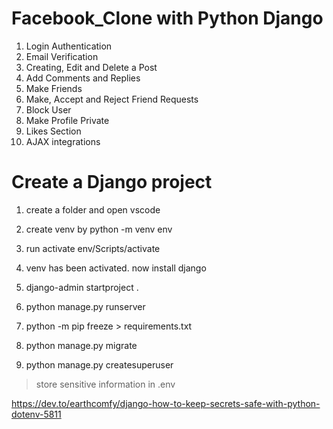 # Facebook_Clone with Python Django

1) Login Authentication
2) Email Verification
3) Creating, Edit and Delete a Post
4) Add Comments and Replies
5) Make Friends
6) Make, Accept and Reject Friend Requests
7) Block User
8) Make Profile Private
9) Likes Section
10) AJAX integrations

# Create a Django project
1. create a folder and open vscode

2. create venv by
	python -m venv env

3.  run activate
	env/Scripts/activate

4. venv has been activated. now install django

5. django-admin startproject <projectname> .

6. python manage.py runserver

7. python -m pip freeze > requirements.txt

8. python manage.py migrate

9. python manage.py createsuperuser


> store sensitive information in .env

https://dev.to/earthcomfy/django-how-to-keep-secrets-safe-with-python-dotenv-5811
